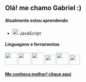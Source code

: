 ## Olá! me chamo Gabriel :)

#### Atualmente estou aprendendo
- <img src="https://cdn.jsdelivr.net/gh/devicons/devicon/icons/javascript/javascript-original.svg" width="20" height="20"/> JavaScript

#### Linguagens e ferramentas

<img src="https://cdn.jsdelivr.net/gh/devicons/devicon/icons/html5/html5-original-wordmark.svg" width="40" height="40"/> <img src="https://cdn.jsdelivr.net/gh/devicons/devicon/icons/css3/css3-original-wordmark.svg" width="40" height="40"/> <img src="https://cdn.jsdelivr.net/gh/devicons/devicon/icons/python/python-original.svg" width="40" height="40"/> <img src="https://cdn.jsdelivr.net/gh/devicons/devicon/icons/vscode/vscode-original.svg" width="33" height="33"/>  <img src="https://cdn.jsdelivr.net/gh/devicons/devicon/icons/gimp/gimp-original.svg" width="40" height="40"/> <img src="https://cdn.jsdelivr.net/gh/devicons/devicon/icons/figma/figma-original.svg" width="33" height="33"/>



#### [Me conheça melhor! clique aqui](https://gabriel-tomas.github.io/portfolio-2023/)
          
          

          
          
          
          
          
          

          

